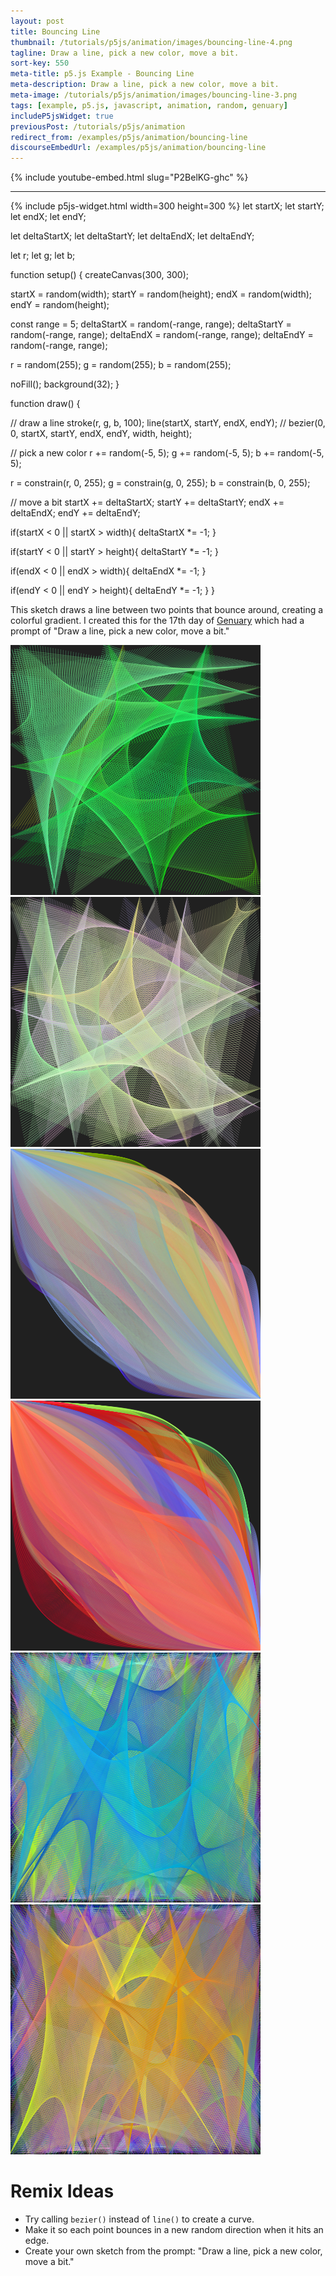 ```yaml
---
layout: post
title: Bouncing Line
thumbnail: /tutorials/p5js/animation/images/bouncing-line-4.png
tagline: Draw a line, pick a new color, move a bit.
sort-key: 550
meta-title: p5.js Example - Bouncing Line
meta-description: Draw a line, pick a new color, move a bit.
meta-image: /tutorials/p5js/animation/images/bouncing-line-3.png
tags: [example, p5.js, javascript, animation, random, genuary]
includeP5jsWidget: true
previousPost: /tutorials/p5js/animation
redirect_from: /examples/p5js/animation/bouncing-line
discourseEmbedUrl: /examples/p5js/animation/bouncing-line
---
```


{% include youtube-embed.html slug="P2BelKG-ghc" %}

---

{% include p5js-widget.html width=300 height=300 %}
let startX;
let startY;
let endX;
let endY;

let deltaStartX;
let deltaStartY;
let deltaEndX;
let deltaEndY;

let r;
let g;
let b;

function setup() {
  createCanvas(300, 300);

  startX = random(width);
  startY = random(height);
  endX = random(width);
  endY = random(height);

  const range = 5;
  deltaStartX = random(-range, range);
  deltaStartY = random(-range, range);
  deltaEndX = random(-range, range);
  deltaEndY = random(-range, range);

  r = random(255);
  g = random(255);
  b = random(255);

  noFill();
  background(32);
}

function draw() {

  // draw a line
  stroke(r, g, b, 100);
  line(startX, startY, endX, endY);
  // bezier(0, 0, startX, startY, endX, endY, width, height);

  // pick a new color
  r += random(-5, 5);
  g += random(-5, 5);
  b += random(-5, 5);

  r = constrain(r, 0, 255);
  g = constrain(g, 0, 255);
  b = constrain(b, 0, 255);

  // move a bit
  startX += deltaStartX;
  startY += deltaStartY;
  endX += deltaEndX;
  endY += deltaEndY;

  if(startX < 0 || startX > width){
    deltaStartX *= -1;
  }

  if(startY < 0 || startY > height){
    deltaStartY *= -1;
  }

  if(endX < 0 || endX > width){
    deltaEndX *= -1;
  }

  if(endY < 0 || endY > height){
    deltaEndY *= -1;
  }
}
</script>

This sketch draws a line between two points that bounce around, creating a colorful gradient. I created this for the 17th day of [Genuary](https://genuary2021.github.io/prompts#jan17) which had a prompt of "Draw a line, pick a new color, move a bit."

![bouncing line](/tutorials/p5js/animation/images/bouncing-line-1.png)
![bouncing line](/tutorials/p5js/animation/images/bouncing-line-2.png)
![bouncing curve](/tutorials/p5js/animation/images/bouncing-line-5.png)
![bouncing curve](/tutorials/p5js/animation/images/bouncing-line-6.png)
![bouncing line](/tutorials/p5js/animation/images/bouncing-line-7.png)
![bouncing line](/tutorials/p5js/animation/images/bouncing-line-8.png)

# Remix Ideas

- Try calling `bezier()` instead of `line()` to create a curve.
- Make it so each point bounces in a new random direction when it hits an edge.
- Create your own sketch from the prompt: "Draw a line, pick a new color, move a bit."
